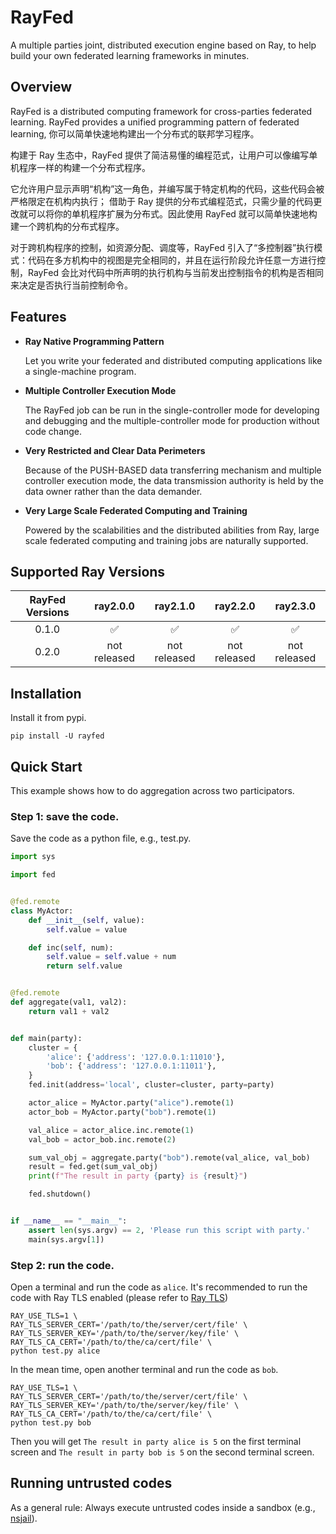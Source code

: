 # RayFed
A multiple parties joint, distributed execution engine based on Ray, to help build your own federated learning frameworks in minutes.

## Overview
RayFed is a distributed computing framework for cross-parties federated learning.
RayFed provides a unified programming pattern of federated learning, 你可以简单快速地构建出一个分布式的联邦学习程序。

构建于 Ray 生态中，RayFed 提供了简洁易懂的编程范式，让用户可以像编写单机程序一样的构建一个分布式程序。


它允许用户显示声明“机构”这一角色，并编写属于特定机构的代码，这些代码会被严格限定在机构内执行；
借助于 Ray 提供的分布式编程范式，只需少量的代码更改就可以将你的单机程序扩展为分布式。因此使用 RayFed 就可以简单快速地构建一个跨机构的分布式程序。

对于跨机构程序的控制，如资源分配、调度等，RayFed 引入了“多控制器”执行模式：代码在多方机构中的视图是完全相同的，并且在运行阶段允许任意一方进行控制，RayFed 会比对代码中所声明的执行机构与当前发出控制指令的机构是否相同来决定是否执行当前控制命令。



## Features
- **Ray Native Programming Pattern**  
  
  Let you write your federated and distributed computing applications like a single-machine program.

- **Multiple Controller Execution Mode**  
  
  The RayFed job can be run in the single-controller mode for developing and debugging and the multiple-controller mode for production without code change.
  
- **Very Restricted and Clear Data Perimeters**  
  
  Because of the PUSH-BASED data transferring mechanism and multiple controller execution mode, the data transmission authority is held by the data owner rather than the data demander.

- **Very Large Scale Federated Computing and Training**  
  
  Powered by the scalabilities and the distributed abilities from Ray, large scale federated computing and training jobs are naturally supported.


## Supported Ray Versions
| RayFed Versions | ray2.0.0 | ray2.1.0 | ray2.2.0 | ray2.3.0 |
|:---------------:|:--------:|:--------:|:--------:|:--------:|
| 0.1.0           |✅      | ✅      | ✅      | ✅      |
| 0.2.0           |not released|not released|not released|not released|


## Installation
Install it from pypi.

```shell
pip install -U rayfed
```

## Quick Start

This example shows how to do aggregation across two participators.

### Step 1: save the code.
Save the code as a python file, e.g., test.py.

```python
import sys

import fed


@fed.remote
class MyActor:
    def __init__(self, value):
        self.value = value

    def inc(self, num):
        self.value = self.value + num
        return self.value


@fed.remote
def aggregate(val1, val2):
    return val1 + val2


def main(party):
    cluster = {
        'alice': {'address': '127.0.0.1:11010'},
        'bob': {'address': '127.0.0.1:11011'},
    }
    fed.init(address='local', cluster=cluster, party=party)

    actor_alice = MyActor.party("alice").remote(1)
    actor_bob = MyActor.party("bob").remote(1)

    val_alice = actor_alice.inc.remote(1)
    val_bob = actor_bob.inc.remote(2)

    sum_val_obj = aggregate.party("bob").remote(val_alice, val_bob)
    result = fed.get(sum_val_obj)
    print(f"The result in party {party} is {result}")

    fed.shutdown()


if __name__ == "__main__":
    assert len(sys.argv) == 2, 'Please run this script with party.'
    main(sys.argv[1])

```

### Step 2: run the code.

Open a terminal and run the code as `alice`. It's recommended to run the code with Ray TLS enabled (please refer to [Ray TLS](https://docs.ray.io/en/latest/ray-core/configure.html#tls-authentication))
```shell
RAY_USE_TLS=1 \
RAY_TLS_SERVER_CERT='/path/to/the/server/cert/file' \
RAY_TLS_SERVER_KEY='/path/to/the/server/key/file' \
RAY_TLS_CA_CERT='/path/to/the/ca/cert/file' \
python test.py alice
```

In the mean time, open another terminal and run the code as `bob`.
```shell
RAY_USE_TLS=1 \
RAY_TLS_SERVER_CERT='/path/to/the/server/cert/file' \
RAY_TLS_SERVER_KEY='/path/to/the/server/key/file' \
RAY_TLS_CA_CERT='/path/to/the/ca/cert/file' \
python test.py bob
```

Then you will get `The result in party alice is 5` on the first terminal screen and `The result in party bob is 5` on the second terminal screen.

## Running untrusted codes
As a general rule: Always execute untrusted codes inside a sandbox (e.g., [nsjail](https://github.com/google/nsjail)).